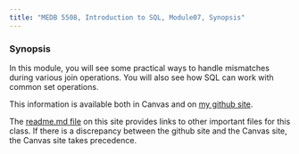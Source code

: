 ```yaml
---
title: "MEDB 5508, Introduction to SQL, Module07, Synopsis"
---
```


<!--This file was created on 2021-08-21-->

### Synopsis

In this module, you will see some practical ways to handle mismatches during various join operations. You will also see how SQL can work with common set operations.

<!---my git--->
This information is available both in Canvas and on [my github site][thisf].

The [readme.md file][mygit] on this site provides links to other important files for this class. If there is a discrepancy between the github site and the Canvas site, the Canvas site takes precedence.

[thisf]: https://github.com/pmean/introduction-to-sql/blob/master/modules/5508-07-synopsis.md
[mygit]: https://github.com/pmean/introduction-to-sql/blob/master/README.md
<!---my git--->
